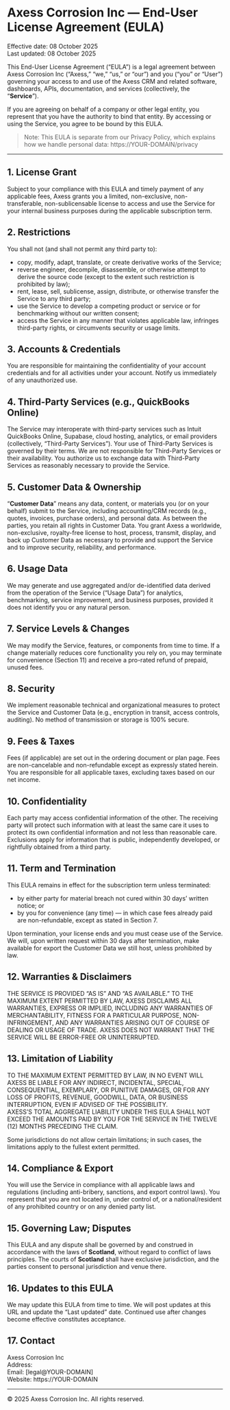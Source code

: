 # Axess Corrosion Inc — End-User License Agreement (EULA)

Effective date: 08 October 2025  
Last updated: 08 October 2025

This End-User License Agreement (“EULA”) is a legal agreement between Axess Corrosion Inc (“Axess,” “we,” “us,” or “our”) and you (“you” or “User”) governing your access to and use of the Axess CRM and related software, dashboards, APIs, documentation, and services (collectively, the “**Service**”).

If you are agreeing on behalf of a company or other legal entity, you represent that you have the authority to bind that entity. By accessing or using the Service, you agree to be bound by this EULA.

> Note: This EULA is separate from our Privacy Policy, which explains how we handle personal data: https://YOUR-DOMAIN/privacy

---

## 1. License Grant
Subject to your compliance with this EULA and timely payment of any applicable fees, Axess grants you a limited, non-exclusive, non-transferable, non-sublicensable license to access and use the Service for your internal business purposes during the applicable subscription term.

## 2. Restrictions
You shall not (and shall not permit any third party to):
- copy, modify, adapt, translate, or create derivative works of the Service;
- reverse engineer, decompile, disassemble, or otherwise attempt to derive the source code (except to the extent such restriction is prohibited by law);
- rent, lease, sell, sublicense, assign, distribute, or otherwise transfer the Service to any third party;
- use the Service to develop a competing product or service or for benchmarking without our written consent;
- access the Service in any manner that violates applicable law, infringes third-party rights, or circumvents security or usage limits.

## 3. Accounts & Credentials
You are responsible for maintaining the confidentiality of your account credentials and for all activities under your account. Notify us immediately of any unauthorized use.

## 4. Third-Party Services (e.g., QuickBooks Online)
The Service may interoperate with third-party services such as Intuit QuickBooks Online, Supabase, cloud hosting, analytics, or email providers (collectively, “Third-Party Services”). Your use of Third-Party Services is governed by their terms. We are not responsible for Third-Party Services or their availability. You authorize us to exchange data with Third-Party Services as reasonably necessary to provide the Service.

## 5. Customer Data & Ownership
“**Customer Data**” means any data, content, or materials you (or on your behalf) submit to the Service, including accounting/CRM records (e.g., quotes, invoices, purchase orders), and personal data. As between the parties, you retain all rights in Customer Data. You grant Axess a worldwide, non-exclusive, royalty-free license to host, process, transmit, display, and back up Customer Data as necessary to provide and support the Service and to improve security, reliability, and performance.

## 6. Usage Data
We may generate and use aggregated and/or de-identified data derived from the operation of the Service (“Usage Data”) for analytics, benchmarking, service improvement, and business purposes, provided it does not identify you or any natural person.

## 7. Service Levels & Changes
We may modify the Service, features, or components from time to time. If a change materially reduces core functionality you rely on, you may terminate for convenience (Section 11) and receive a pro-rated refund of prepaid, unused fees.

## 8. Security
We implement reasonable technical and organizational measures to protect the Service and Customer Data (e.g., encryption in transit, access controls, auditing). No method of transmission or storage is 100% secure.

## 9. Fees & Taxes
Fees (if applicable) are set out in the ordering document or plan page. Fees are non-cancelable and non-refundable except as expressly stated herein. You are responsible for all applicable taxes, excluding taxes based on our net income.

## 10. Confidentiality
Each party may access confidential information of the other. The receiving party will protect such information with at least the same care it uses to protect its own confidential information and not less than reasonable care. Exclusions apply for information that is public, independently developed, or rightfully obtained from a third party.

## 11. Term and Termination
This EULA remains in effect for the subscription term unless terminated:
- by either party for material breach not cured within 30 days’ written notice; or
- by you for convenience (any time) — in which case fees already paid are non-refundable, except as stated in Section 7.

Upon termination, your license ends and you must cease use of the Service. We will, upon written request within 30 days after termination, make available for export the Customer Data we still host, unless prohibited by law.

## 12. Warranties & Disclaimers
THE SERVICE IS PROVIDED “AS IS” AND “AS AVAILABLE.” TO THE MAXIMUM EXTENT PERMITTED BY LAW, AXESS DISCLAIMS ALL WARRANTIES, EXPRESS OR IMPLIED, INCLUDING ANY WARRANTIES OF MERCHANTABILITY, FITNESS FOR A PARTICULAR PURPOSE, NON-INFRINGEMENT, AND ANY WARRANTIES ARISING OUT OF COURSE OF DEALING OR USAGE OF TRADE. AXESS DOES NOT WARRANT THAT THE SERVICE WILL BE ERROR-FREE OR UNINTERRUPTED.

## 13. Limitation of Liability
TO THE MAXIMUM EXTENT PERMITTED BY LAW, IN NO EVENT WILL AXESS BE LIABLE FOR ANY INDIRECT, INCIDENTAL, SPECIAL, CONSEQUENTIAL, EXEMPLARY, OR PUNITIVE DAMAGES, OR FOR ANY LOSS OF PROFITS, REVENUE, GOODWILL, DATA, OR BUSINESS INTERRUPTION, EVEN IF ADVISED OF THE POSSIBILITY.  
AXESS’S TOTAL AGGREGATE LIABILITY UNDER THIS EULA SHALL NOT EXCEED THE AMOUNTS PAID BY YOU FOR THE SERVICE IN THE TWELVE (12) MONTHS PRECEDING THE CLAIM.

Some jurisdictions do not allow certain limitations; in such cases, the limitations apply to the fullest extent permitted.

## 14. Compliance & Export
You will use the Service in compliance with all applicable laws and regulations (including anti-bribery, sanctions, and export control laws). You represent that you are not located in, under control of, or a national/resident of any prohibited country or on any denied party list.

## 15. Governing Law; Disputes
This EULA and any dispute shall be governed by and construed in accordance with the laws of **Scotland**, without regard to conflict of laws principles. The courts of **Scotland** shall have exclusive jurisdiction, and the parties consent to personal jurisdiction and venue there.

## 16. Updates to this EULA
We may update this EULA from time to time. We will post updates at this URL and update the “Last updated” date. Continued use after changes become effective constitutes acceptance.

## 17. Contact
Axess Corrosion Inc  
Address:  
Email: [legal@YOUR-DOMAIN]  
Website: https://YOUR-DOMAIN

---

© 2025 Axess Corrosion Inc. All rights reserved.
